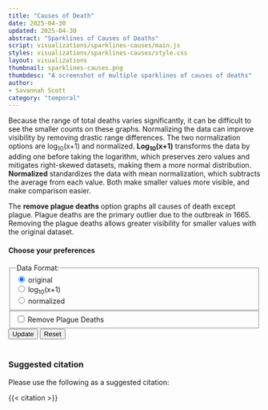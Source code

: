 ```yaml
---
title: "Causes of Death"
date: 2025-04-30
updated: 2025-04-30
abstract: "Sparklines of Causes of Deaths"
script: visualizations/sparklines-causes/main.js
styles: visualizations/sparklines-causes/style.css
layout: visualizations
thumbnail: sparklines-causes.png
thumbdesc: "A screenshot of multiple sparklines of causes of deaths"
author:
- Savannah Scott
category: "temporal"
---
```

<p>Because the range of total deaths varies significantly, it can be difficult to see the smaller counts on these graphs. Normalizing the data can improve visibility by removing drastic range differences. The two normalization options are log<sub>10</sub>(x+1) and normalized. <strong>Log<sub>10</sub>(x+1)</strong> transforms the data by adding one before taking the logarithm, which preserves zero values and mitigates right-skewed datasets, making them a more normal distribution. <strong>Normalized</strong> standardizes the data with mean normalization, which subtracts the average from each value. Both make smaller values more visible, and make comparison easier.</p>
<p>The <strong>remove plague deaths</strong> option graphs all causes of death except plague. Plague deaths are the primary outlier due to the outbreak in 1665. Removing the plague deaths allows greater visibility for smaller values with the original dataset.</p>
<div id="row">
    <h4>Choose your preferences</h4>
    <div class="flex flex-wrap items-center space-x-4 mb-6">
          <fieldset class="flex flex-col space-y-2" id="data-format">
            <legend class="block text-gray-700 text-base font-bold" for="data-format">
              Data Format:
            </legend>
            <div>
                <div>
                   <input type="radio" id ="original" name="data-format" value="original" checked/>
                    <label for="original">original</label>
                </div>
                <div>
                    <input type="radio" id="log10(x+1)" name="data-format" value="log10(x+1)"/>
                    <label for="log10(x+1)">log<sub>10</sub>(x+1)</label>
                </div>
                <div>
                    <input type="radio" id="normailzed" name="data-format" value="normalized"/>
                    <label for="normalized">normalized</label>
                </div>
            </div>
          </fieldset>
          <fieldset id="plague-format">
            <div>
                <input type="checkbox" id="plague" name="plague-format"/>
                <label for="plague">Remove Plague Deaths</label>
            </div>
        </fieldset>
          <div class="flex space-x-2 ml-auto mt-5">
            <button id="update-button" type="button" class="rounded-l-lg border border-gray-200 bg-white text-base font-medium px-4 py-2 text-gray-900 hover:bg-dbn-blue hover:text-black focus:z-10 focus:ring-2 focus:ring-blue-700 focus:text-blue-700">Update</button>
            <button id="reset-button" type="button" class="rounded-r-md border border-gray-200 bg-white text-base font-medium px-4 py-2 text-gray-900 hover:bg-dbn-blue hover:text-blue-700 focus:z-10 focus:ring-2 focus:ring-blue-700 focus:text-blue-700">Reset</button>
          </div>
    </div>
</div><br>
<div id="facets"></div>

### Suggested citation

Please use the following as a suggested citation:

{{< citation >}}
